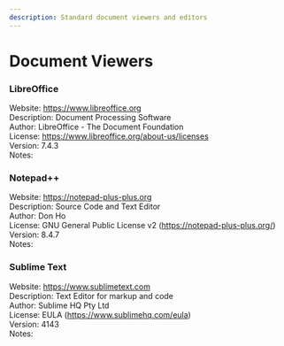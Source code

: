 ```yaml
---  
description: Standard document viewers and editors  
---  
```

  
# Document Viewers  
  
### LibreOffice  
Website: https://www.libreoffice.org  
Description: Document Processing Software  
Author: LibreOffice - The Document Foundation  
License: https://www.libreoffice.org/about-us/licenses  
Version: 7.4.3  
Notes:   
  
### Notepad++  
Website: https://notepad-plus-plus.org  
Description: Source Code and Text Editor  
Author: Don Ho  
License: GNU General Public License v2 (https://notepad-plus-plus.org/)  
Version: 8.4.7  
Notes:   
  
### Sublime Text  
Website: https://www.sublimetext.com  
Description: Text Editor for markup and code  
Author: Sublime HQ Pty Ltd  
License: EULA (https://www.sublimehq.com/eula)  
Version: 4143  
Notes:   
